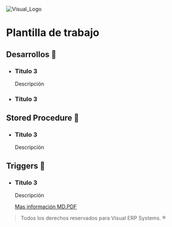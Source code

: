 ![Visual_Logo](https://github.com/visualmexico/customers/blob/master/2018-06-13%20LOGO.png)

# Plantilla de trabajo

## Desarrollos :blue_book:

* ### Titulo 3
  Descripción

* ### Titulo 3

## Stored Procedure :green_book:

* ### Titulo 3
  Descripción

## Triggers :orange_book:

* ### Titulo 3
  Descripción
  
  [Mas información MD.PDF](https://github.com/visualmexico/customers/blob/master/markdown.pdf)

> Todos los derechos reservados para Visual ERP Systems. :registered:
